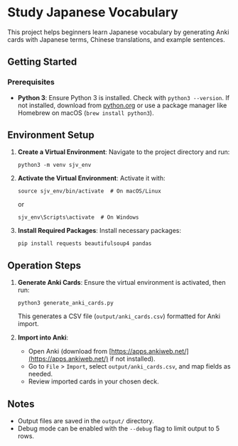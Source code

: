 # Study Japanese Vocabulary

This project helps beginners learn Japanese vocabulary by generating Anki cards with Japanese terms, Chinese translations, and example sentences.

## Getting Started

### Prerequisites
- **Python 3**: Ensure Python 3 is installed. Check with `python3 --version`. If not installed, download from [python.org](https://www.python.org/downloads/) or use a package manager like Homebrew on macOS (`brew install python3`).

## Environment Setup

1. **Create a Virtual Environment**:
   Navigate to the project directory and run:
   ```
   python3 -m venv sjv_env
   ```

2. **Activate the Virtual Environment**:
   Activate it with:
   ```
   source sjv_env/bin/activate  # On macOS/Linux
   ```
   or
   ```
   sjv_env\Scripts\activate  # On Windows
   ```

3. **Install Required Packages**:
   Install necessary packages:
   ```
   pip install requests beautifulsoup4 pandas
   ```

## Operation Steps

1. **Generate Anki Cards**:
   Ensure the virtual environment is activated, then run:
   ```
   python3 generate_anki_cards.py
   ```
   This generates a CSV file (`output/anki_cards.csv`) formatted for Anki import.

2. **Import into Anki**:
   - Open Anki (download from [https://apps.ankiweb.net/](https://apps.ankiweb.net/) if not installed).
   - Go to `File` > `Import`, select `output/anki_cards.csv`, and map fields as needed.
   - Review imported cards in your chosen deck.

## Notes
- Output files are saved in the `output/` directory.
- Debug mode can be enabled with the `--debug` flag to limit output to 5 rows.
